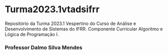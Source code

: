 # Turma2023.1vtadsifrr
Repositório da Turma 2023.1 Vespertino do Curso de Análise e Desenvolvimento de Sistemas do IFRR. Componente Curricular Algoritmo e Lógica de Programação I. 
### Professor Dalmo Silva Mendes
